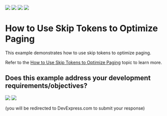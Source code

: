 <!-- default badges list -->
![](https://img.shields.io/endpoint?url=https://codecentral.devexpress.com/api/v1/VersionRange/132017613/21.1.5%2B)
[![](https://img.shields.io/badge/Open_in_DevExpress_Support_Center-FF7200?style=flat-square&logo=DevExpress&logoColor=white)](https://supportcenter.devexpress.com/ticket/details/T830600)
[![](https://img.shields.io/badge/📖_How_to_use_DevExpress_Examples-e9f6fc?style=flat-square)](https://docs.devexpress.com/GeneralInformation/403183)
[![](https://img.shields.io/badge/💬_Leave_Feedback-feecdd?style=flat-square)](#does-this-example-address-your-development-requirementsobjectives)
<!-- default badges end -->
# How to Use Skip Tokens to Optimize Paging
This example demonstrates how to use skip tokens to optimize paging.

Refer to the <a href="https://documentation.devexpress.com/WPF/120298/Controls-and-Libraries/Data-Grid/Binding-to-Data/Binding-to-any-Data-Source-with-Virtual-Sources/How-to-Use-Skip-Tokens-to-Optimize-Paging">How to Use Skip Tokens to Optimize Paging</a> topic to learn more.
<!-- feedback -->
## Does this example address your development requirements/objectives?

[<img src="https://www.devexpress.com/support/examples/i/yes-button.svg"/>](https://www.devexpress.com/support/examples/survey.xml?utm_source=github&utm_campaign=wpf-data-grid-use-skip-tokens-to-optimize-paging&~~~was_helpful=yes) [<img src="https://www.devexpress.com/support/examples/i/no-button.svg"/>](https://www.devexpress.com/support/examples/survey.xml?utm_source=github&utm_campaign=wpf-data-grid-use-skip-tokens-to-optimize-paging&~~~was_helpful=no)

(you will be redirected to DevExpress.com to submit your response)
<!-- feedback end -->
